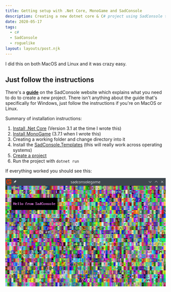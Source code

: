 ```yaml
---
title: Getting setup with .Net Core, MonoGame and SadConsole
description: Creating a new dotnet core & C# project using SadConsole template.
date: 2020-05-17
tags:
  - c#
  - SadConsole
  - roguelike
layout: layouts/post.njk
---
```


I did this on both MacOS and Linux and it was crazy easy.

## Just follow the instructions

There's a [**guide**](https://sadconsole.com/articles/getting-started-sadconsole-core-cli-template.html) on the SadConsole website which explains what you need to do to create a new project. There isn't anything about the guide that's specifically for Windows, just follow the instructions if you're on MacOS or Linux.

Summary of installation instructions:

1. [Install .Net Core](https://dotnet.microsoft.com/download/dotnet-core) (Version 3.1 at the time I wrote this)
1. [Install MonoGame](https://www.monogame.net/downloads/) (3.7.1 when I wrote this)
1. Creating a working folder and change directory into it
1. Install the [SadConsole.Templates](https://dotnet.microsoft.com/download/dotnet-core) (this will really work across operating systems)
1. [Create a project](https://dotnet.microsoft.com/download/dotnet-core)
1. Run the project with `dotnet run`

If everything worked you should see this:

![SadConsole view of random garbage](/img/hello_from_sadconsole.png)
